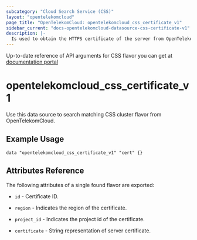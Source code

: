 ```yaml
---
subcategory: "Cloud Search Service (CSS)"
layout: "opentelekomcloud"
page_title: "OpenTelekomCloud: opentelekomcloud_css_certificate_v1"
sidebar_current: "docs-opentelekomcloud-datasource-css-certificate-v1"
description: |-
  Is used to obtain the HTTPS certificate of the server from OpenTelekomCloud
---
```


Up-to-date reference of API arguments for CSS flavor you can get at
[documentation portal](https://docs.otc.t-systems.com/cloud-search-service/api-ref/cluster_management_apis/downloading_the_certificate.html#css-03-0050)

# opentelekomcloud_css_certificate_v1

Use this data source to search matching CSS cluster flavor from OpenTelekomCloud.

## Example Usage

```hcl
data "opentelekomcloud_css_certificate_v1" "cert" {}
```

## Attributes Reference

The following attributes of a single found flavor are exported:

* `id` - Certificate ID.

* `region` - Indicates the region of the certificate.

* `project_id` - Indicates the project id of the certificate.

* `certificate` - String representation of server certificate.
